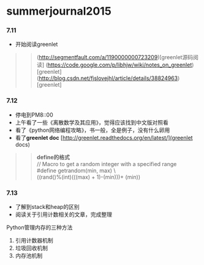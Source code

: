 # summerjournal2015
### 7.11 
* 开始阅读greenlet

>> (http://segmentfault.com/a/1190000000723209)[greenlet源码阅读]
>> (https://code.google.com/p/libhjw/wiki/notes_on_greenlet)[greenlet]
>> (http://blog.csdn.net/fjslovejhl/article/details/38824963)[greenlet]

### 7.12
* 停电到PM8::00
* 上午看了一些《离散数学及其应用》，觉得应该找到中文版对照看
* 看了《python网络编程攻略》，书一般，全是例子，没有什么卵用
* 看了**greenlet doc** [http://greenlet.readthedocs.org/en/latest/](greenlet docs)

>>  **define的格式**<br>
>>  // Macro to get a random integer with a specified range <br>
>>  #define getrandom(min, max) \ <br>
>>  ((rand()%(int)(((max) + 1)-(min)))+ (min))

### 7.13
* 了解到stack和heap的区别
* 阅读关于引用计数相关的文章，完成整理

Python管理内存的三种方法
1. 引用计数器机制
2. 垃圾回收机制
3. 内存池机制
